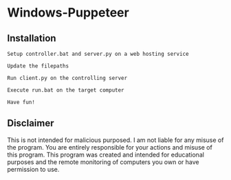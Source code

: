 # Windows-Puppeteer
## Installation
```
Setup controller.bat and server.py on a web hosting service
```
```
Update the filepaths
```
```
Run client.py on the controlling server
```
```
Execute run.bat on the target computer 
```
```
Have fun!
```
## Disclaimer
This is not intended for malicious purposed. I am not liable for any misuse of the program. You are entirely responsible for your actions and misuse of this program. This program was created and intended for educational purposes and the remote monitoring of computers you own or have permission to use.
